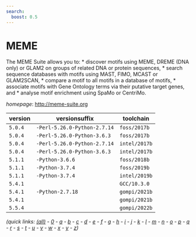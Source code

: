 ```yaml
---
search:
  boost: 0.5
---
```

# MEME

The MEME Suite allows you to: * discover motifs using MEME, DREME (DNA only) or  GLAM2 on groups of related DNA or protein sequences, * search sequence databases with motifs using  MAST, FIMO, MCAST or GLAM2SCAN, * compare a motif to all motifs in a database of motifs, * associate  motifs with Gene Ontology terms via their putative target genes, and * analyse motif enrichment  using SpaMo or CentriMo.

*homepage*: <http://meme-suite.org>

version | versionsuffix | toolchain
--------|---------------|----------
``5.0.4`` | ``-Perl-5.26.0-Python-2.7.14`` | ``foss/2017b``
``5.0.4`` | ``-Perl-5.26.0-Python-3.6.3`` | ``foss/2017b``
``5.0.4`` | ``-Perl-5.26.0-Python-2.7.14`` | ``intel/2017b``
``5.0.4`` | ``-Perl-5.26.0-Python-3.6.3`` | ``intel/2017b``
``5.1.1`` | ``-Python-3.6.6`` | ``foss/2018b``
``5.1.1`` | ``-Python-3.7.4`` | ``foss/2019b``
``5.1.1`` | ``-Python-3.7.4`` | ``intel/2019b``
``5.4.1`` |  | ``GCC/10.3.0``
``5.4.1`` | ``-Python-2.7.18`` | ``gompi/2021b``
``5.4.1`` |  | ``gompi/2021b``
``5.5.4`` |  | ``gompi/2022b``


*(quick links: [(all)](../index.md) - [0](../0/index.md) - [a](../a/index.md) - [b](../b/index.md) - [c](../c/index.md) - [d](../d/index.md) - [e](../e/index.md) - [f](../f/index.md) - [g](../g/index.md) - [h](../h/index.md) - [i](../i/index.md) - [j](../j/index.md) - [k](../k/index.md) - [l](../l/index.md) - [m](../m/index.md) - [n](../n/index.md) - [o](../o/index.md) - [p](../p/index.md) - [q](../q/index.md) - [r](../r/index.md) - [s](../s/index.md) - [t](../t/index.md) - [u](../u/index.md) - [v](../v/index.md) - [w](../w/index.md) - [x](../x/index.md) - [y](../y/index.md) - [z](../z/index.md))*

